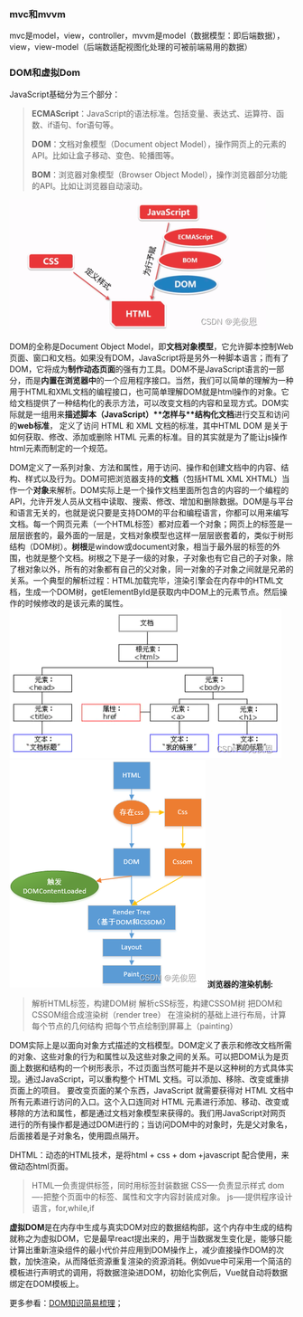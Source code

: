 ### mvc和mvvm

mvc是model，view，controller，mvvm是model（数据模型：即后端数据），view，view-model（后端数适配视图化处理的可被前端易用的数据）

### DOM和虚拟Dom

JavaScript基础分为三个部分：

> **ECMAScript**：JavaScript的语法标准。包括变量、表达式、运算符、函数、if语句、for语句等。
>
> **DOM**：文档对象模型（Document object Model），操作网页上的元素的API。比如让盒子移动、变色、轮播图等。
>
> **BOM**：浏览器对象模型（Browser Object Model），操作浏览器部分功能的API。比如让浏览器自动滚动。

![1](.\images\1.png)

DOM的全称是Document Object Model，即**文档对象模型**，它允许脚本控制Web页面、窗口和文档。如果没有DOM，JavaScript将是另外一种脚本语言；而有了DOM，它将成为**制作动态页面**的强有力工具。DOM不是JavaScript语言的一部分，而是**内置在浏览器中**的一个应用程序接口。当然，我们可以简单的理解为一种用于HTML和XML文档的编程接口，也可简单理解DOM就是html操作的对象。它给文档提供了一种结构化的表示方法，可以改变文档的内容和呈现方式。DOM实际就是一组用来**描述脚本（JavaScript）\**怎样与\**结构化文档**进行交互和访问的**web标准**， 定义了访问 HTML 和 XML 文档的标准，其中HTML DOM 是关于如何获取、修改、添加或删除 HTML 元素的标准。目的其实就是为了能让js操作html元素而制定的一个规范。

DOM定义了一系列对象、方法和属性，用于访问、操作和创建文档中的内容、结构、样式以及行为。DOM可把浏览器支持的**文档**（包括HTML XML XHTML）当作一个**对象**来解析。DOM实际上是一个操作文档里面所包含的内容的一个编程的API，允许开发人员从文档中读取、搜索、修改、增加和删除数据。DOM是与平台和语言无关的，也就是说只要是支持DOM的平台和编程语言，你都可以用来编写文档。每一个网页元素（一个HTML标签）都对应着一个对象；网页上的标签是一层层嵌套的，最外面的一层是，文档对象模型也这样一层层嵌套着的，类似于树形结构（DOM树）。**树根**是window或document对象，相当于最外层的标签的外围，也就是整个文档。树根之下是子一级的对象，子对象也有它自己的子对象，除了根对象以外，所有的对象都有自己的父对象，同一对象的子对象之间就是兄弟的关系。一个典型的解析过程：HTML加载完毕，渲染引擎会在内存中的HTML文档，生成一个DOM树，getElementById是获取内中DOM上的元素节点。然后操作的时候修改的是该元素的属性。
![2](.\images\2.png)
![3](.\images\3.png)
**浏览器的渲染机制:**

> 解析HTML标签，构建DOM树
> 解析cSS标签，构建CSSOM树
> 把DOM和CSSOM组合成渲染树（render tree）
> 在渲染树的基础上进行布局，计算每个节点的几何结构
> 把每个节点绘制到屏幕上（painting）

DOM实际上是以面向对象方式描述的文档模型。DOM定义了表示和修改文档所需的对象、这些对象的行为和属性以及这些对象之间的关系。可以把DOM认为是页面上数据和结构的一个树形表示，不过页面当然可能并不是以这种树的方式具体实现。通过JavaScript，可以重构整个 HTML 文档。可以添加、移除、改变或重排页面上的项目。 要改变页面的某个东西，JavaScript 就需要获得对 HTML 文档中所有元素进行访问的入口。这个入口连同对 HTML 元素进行添加、移动、改变或移除的方法和属性，都是通过文档对象模型来获得的。我们用JavaScript对网页进行的所有操作都是通过DOM进行的；当访问DOM中的对象时，先是父对象名，后面接着是子对象名，使用圆点隔开。

DHTML：动态的HTML技术，是将html + css + dom +javascript 配合使用，来做动态html页面。

> HTML—负责提供标签，同时用标签封装数据
> CSS—-负责显示样式
> dom—-把整个页面中的标签、属性和文字内容封装成对象。
> js—–提供程序设计语言，for,while,if

**虚拟DOM**是在内存中生成与真实DOM对应的数据结构部，这个内存中生成的结构就称之为虚拟DOM，它是最早react提出来的，用于当数据发生变化是，能够只能计算出重新渲染组件的最小代价并应用到DOM操作上，减少直接操作DOM的次数，加快渲染，从而降低资源重复渲染的资源消耗。例如vue中可采用一个简洁的模板进行声明式的调用，将数据渲染进DOM，初始化实例后，Vue就自动将数据绑定在DOM模板上。

更多参看：[DOM知识简易梳理](https://zhuanlan.zhihu.com/p/62784093)；

